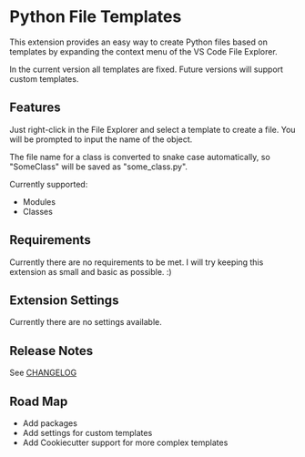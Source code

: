 # Python File Templates

This extension provides an easy way to create Python files based on templates by expanding the context menu of the VS Code File Explorer.

In the current version all templates are fixed. Future versions will support custom templates.

## Features
Just right-click in the File Explorer and select a template to create a file. You will be prompted to input the name of the object.

The file name for a class is converted to snake case automatically, so "SomeClass" will be saved as "some_class.py".

Currently supported:
* Modules
* Classes

## Requirements

Currently there are no requirements to be met. I will try keeping this extension as small and basic as possible. :)

## Extension Settings

Currently there are no settings available.

## Release Notes
See [CHANGELOG](CHANGELOG.md)

## Road Map

* Add packages
* Add settings for custom templates
* Add Cookiecutter support for more complex templates
